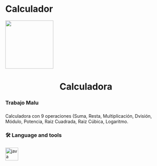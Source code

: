 # Calculador<div align="center">
  <img height="150" src="https://booksandbooksdigital.com.co/ovas_unad/OVA-071/dist/assets/images/slide10_1.gif"  />
</div>

###

<h1 align="center">Calculadora</h1>

###

<h3 align="left">Trabajo Malu</h3>

###

<p align="left">Calculadora con 9 operaciones (Suma, Resta, Multiplicación, Dvisión, Módulo, Potencia, Raiz Cuadrada, Raiz Cúbica, Logaritmo.</p>

###

<h3 align="left">🛠 Language and tools</h3>

###

<div align="left">
  <img src="https://cdn.jsdelivr.net/gh/devicons/devicon/icons/java/java-original.svg" height="40" alt="java logo"  />
</div>

###